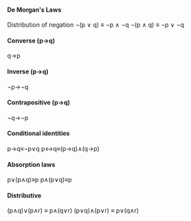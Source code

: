 #### De Morgan's Laws
Distribution of negation
$\neg$(p $\vee$ q) $\equiv$ $\neg$p $\wedge$ $\neg$q
$\neg$(p $\wedge$ q) $\equiv$ $\neg$p $\vee$ $\neg$q

#### Converse (p$\rightarrow$q)
q$\rightarrow$p
#### Inverse (p$\rightarrow$q)
$\neg$p$\rightarrow$$\neg$q
#### Contrapositive (p$\rightarrow$q)
$\neg$q$\rightarrow$$\neg$p

#### Conditional identities
p$\rightarrow$q$\equiv$$\neg$p$\vee$q
p$\leftrightarrow$q$\equiv$(p$\rightarrow$q)$\wedge$(q$\rightarrow$p)

#### Absorption laws
p$\vee$(p$\wedge$q)$\equiv$p
p$\wedge$(p$\vee$q)$\equiv$p

#### Distributive
(p$\wedge$q)$\vee$(p$\wedge$r) $\equiv$ p$\wedge$(q$\vee$r)
(p$\vee$q)$\wedge$(p$\vee$r) $\equiv$ p$\vee$(q$\wedge$r)